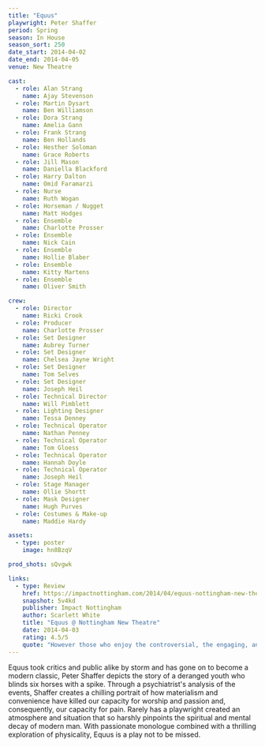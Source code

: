 ```yaml
---
title: "Equus"
playwright: Peter Shaffer
period: Spring
season: In House
season_sort: 250
date_start: 2014-04-02
date_end: 2014-04-05
venue: New Theatre

cast:
  - role: Alan Strang
    name: Ajay Stevenson
  - role: Martin Dysart
    name: Ben Williamson
  - role: Dora Strang
    name: Amelia Gann
  - role: Frank Strang
    name: Ben Hollands
  - role: Hesther Soloman
    name: Grace Roberts
  - role: Jill Mason
    name: Daniella Blackford
  - role: Harry Dalton
    name: Omid Faramarzi
  - role: Nurse
    name: Ruth Wogan
  - role: Horseman / Nugget
    name: Matt Hodges
  - role: Ensemble
    name: Charlotte Prosser
  - role: Ensemble
    name: Nick Cain
  - role: Ensemble
    name: Hollie Blaber
  - role: Ensemble
    name: Kitty Martens
  - role: Ensemble
    name: Oliver Smith

crew:
  - role: Director
    name: Ricki Crook
  - role: Producer
    name: Charlotte Prosser
  - role: Set Designer
    name: Aubrey Turner
  - role: Set Designer
    name: Chelsea Jayne Wright
  - role: Set Designer
    name: Tom Selves
  - role: Set Designer
    name: Joseph Heil
  - role: Technical Director
    name: Will Pimblett
  - role: Lighting Designer
    name: Tessa Denney
  - role: Technical Operator
    name: Nathan Penney
  - role: Technical Operator
    name: Tom Gloess
  - role: Technical Operator
    name: Hannah Doyle
  - role: Technical Operator
    name: Joseph Heil
  - role: Stage Manager
    name: Ollie Shortt
  - role: Mask Designer
    name: Hugh Purves
  - role: Costumes & Make-up
    name: Maddie Hardy

assets:
  - type: poster
    image: hn8BzqV

prod_shots: sQvgwk

links:
  - type: Review
    href: https://impactnottingham.com/2014/04/equus-nottingham-new-theatre/
    snapshot: 5v4kd
    publisher: Impact Nottingham 
    author: Scarlett White
    title: "Equus @ Nottingham New Theatre"
    date: 2014-04-03
    rating: 4.5/5
    quote: "However those who enjoy the controversial, the engaging, and the psychologically fascinating should certainly buy a ticket for this excellent performance and prepare to be wowed, though you should be warned – you may never look at a horse the same way again."
---
```


Equus took critics and public alike by storm and has gone on to become a modern classic, Peter Shaffer depicts the story of a deranged youth who blinds six horses with a spike. Through a psychiatrist's analysis of the events, Shaffer creates a chilling portrait of how materialism and convenience have killed our capacity for worship and passion and, consequently, our capacity for pain. Rarely has a playwright created an atmosphere and situation that so harshly pinpoints the spiritual and mental decay of modern man. With passionate monologue combined with a thrilling exploration of physicality, Equus is a play not to be missed.
